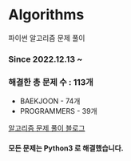 # Algorithms
파이썬 알고리즘 문제 풀이
### Since 2022.12.13 ~
### 해결한 총 문제 수 : 113개
- BAEKJOON - 74개
- PROGRAMMERS - 39개

[알고리즘 문제 풀이 블로그](https://monzheld.tistory.com/category/%E2%8C%A8%EF%B8%8F%20Algorithms)
#### 모든 문제는 Python3 로 해결했습니다.
